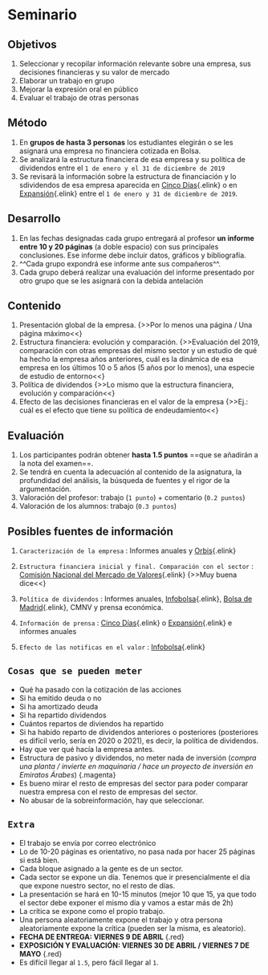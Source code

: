 # Seminario

## Objetivos

1. Seleccionar y recopilar información relevante sobre una empresa, sus decisiones financieras y su valor de mercado
2. Elaborar un trabajo en grupo
3. Mejorar la expresión oral en público
4. Evaluar el trabajo de otras personas

## Método

1. En **grupos de hasta 3 personas** los estudiantes elegirán o se les asignará una empresa no financiera cotizada en Bolsa.
2. Se analizará la estructura financiera de esa empresa y su política de dividendos entre el `1 de enero y el 31 de diciembre de 2019`
3. Se revisará la información sobre la estructura de financiación y lo sdividendos de esa empresa aparecida en [Cinco Días](https://cincodias.elpais.com/){.elink} o en [Expansión](https://www.expansion.com/){.elink} entre el `1 de enero y 31 de diciembre de 2019`.

## Desarrollo

1. En las fechas designadas cada grupo entregará al profesor **un informe entre 10 y 20 páginas** (a doble espacio) con sus principales conclusiones. Ese informe debe incluir datos, gráficos y bibliografía.
2. ^^Cada grupo expondrá ese informe ante sus compañeros^^.
3. Cada grupo deberá realizar una evaluación del informe presentado por otro grupo que se les asignará con la debida antelación

## Contenido

1. Presentación global de la empresa. {>>Por lo menos una página / Una página máximo<<}
2. Estructura financiera: evolución y comparación. {>>Evaluación del 2019, comparación con otras empresas del mismo sector y un estudio de qué ha hecho la empresa años anteriores, cuál es la dinámica de esa empresa en los últimos 10 o 5 años (5 años por lo menos), una especie de estudio de entorno<<}
3. Política de dividendos {>>Lo mismo que la estructura financiera, evolución y comparación<<}
4. Efecto de las decisiones financieras en el valor de la empresa {>>Ej.: cuál es el efecto que tiene su política de endeudamiento<<}

## Evaluación

1. Los participantes podrán obtener **hasta 1.5 puntos** ==que se añadirán a la nota del examen==.
2. Se tendrá en cuenta la adecuación al contenido de la asignatura, la profundidad del análisis, la búsqueda de fuentes y el rigor de la argumentación.
3. Valoración del profesor: trabajo (`1 punto`) + comentario (`0.2 puntos`)
4. Valoración de los alumnos: trabajo (`0.3 puntos`)

## Posibles fuentes de información

1. `Caracterización de la empresa`
:   Informes anuales y [Orbis](https://www.orbis.es/inicio){.elink}

2. `Estructura financiera inicial y final. Comparación con el sector`
:   [Comisión Nacional del Mercado de Valores](http://cnmv.es/portal/Consultas/BusquedaPorEntidad.aspx){.elink} {>>Muy buena dice<<}

3. `Política de dividendos`
:   Informes anuales, [Infobolsa](http://www.infobolsa.com){.elink}, [Bolsa de Madrid](https://www.bolsamadrid.es){.elink}, CMNV y prensa económica.

4. `Información de prensa`
:   [Cinco Días](https://cincodias.elpais.com/){.elink} o [Expansión](https://www.expansion.com/){.elink} e informes anuales

5. `Efecto de las notificas en el valor`
:   [Infobolsa](http://infobolsa.es){.elink}

## `Cosas que se pueden meter`

- Qué ha pasado con la cotización de las acciones
- Si ha emitido deuda o no
- Si ha amortizado deuda
- Si ha repartido dividendos
- Cuántos repartos de diviendos ha repartido
- Si ha habido reparto de dividendos anteriores o posteriores (posteriores es difícil verlo, sería en 2020 o 2021), es decir, la política de dividendos.
- Hay que ver qué hacía la empresa antes.
- Estructura de pasivo y dividendos, no meter nada de inversión (*compra una planta / invierte en maquinaria / hace un proyecto de inversión en Emiratos Árabes*)
{.magenta}
- Es bueno mirar el resto de empresas del sector para poder comparar nuestra empresa con el resto de empresas del sector.
- No abusar de la sobreinformación, hay que seleccionar.

## `Extra`

- El trabajo se envía por correo electrónico
- Lo de 10-20 páginas es orientativo, no pasa nada por hacer 25 páginas si está bien.
- Cada bloque asignado a la gente es de un sector.
- Cada sector se expone un día. Tenemos que ir presencialmente el día que expone nuestro sector, no el resto de días.
- La presentación se hará en 10-15 minutos (mejor 10 que 15, ya que todo el sector debe exponer el mismo día y vamos a estar más de 2h)
- La crítica se expone como el propio trabajo.
- Una persona aleatoriamente expone el trabajo y otra persona aleatoriamente expone la crítica (pueden ser la misma, es aleatorio).
- **FECHA DE ENTREGA: VIERNES 9 DE ABRIL**
{.red}
- **EXPOSICIÓN Y EVALUACIÓN: VIERNES 30 DE ABRIL / VIERNES 7 DE MAYO**
{.red}
- Es difícil llegar al `1.5`, pero fácil llegar al `1`.

